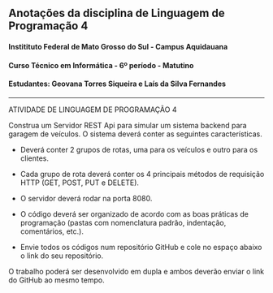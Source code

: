 ## Anotações da disciplina de Linguagem de Programação 4
#### Institituto Federal de Mato Grosso do Sul - Campus Aquidauana
#### Curso Técnico em Informática - 6º período - Matutino
#### Estudantes: Geovana Torres Siqueira e Laís da Silva Fernandes

---

ATIVIDADE DE LINGUAGEM DE PROGRAMAÇÃO 4

Construa um Servidor REST Api para simular um sistema backend para garagem de veículos. O sistema deverá conter as seguintes características.

- Deverá conter 2 grupos de rotas, uma para os veículos e outro para os clientes.

- Cada grupo de rota deverá conter os 4 principais métodos de requisição HTTP (GET, POST, PUT e DELETE).

- O servidor deverá rodar na porta 8080.

- O código deverá ser organizado de acordo com as boas práticas de programação (pastas com nomenclatura padrão, indentação, comentários, etc.).

- Envie todos os códigos num repositório GitHub e cole no espaço abaixo o link do seu repositório.

O trabalho poderá ser desenvolvido em dupla e ambos deverão enviar o link do GitHub ao mesmo tempo.

